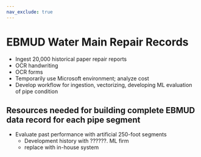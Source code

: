 ```yaml
---
nav_exclude: true
---
```

# EBMUD Water Main Repair Records
- Ingest 20,000 historical paper repair reports
- OCR handwriting
- OCR forms
- Temporarily use Microsoft environment; analyze cost
- Develop workflow for ingestion, vectorizing, developing ML evaluation of pipe condition
## Resources needed for building complete EBMUD data record for each pipe segment
- Evaluate past performance with artificial 250-foot segments
    - Development history with ??????. ML firm
    - replace with in-house system
